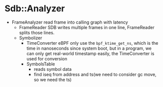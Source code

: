# Sdb::Analyzer

- FrameAnalyzer
  read frame into calling graph with latency
  - FrameReader
    SDB writes multiple frames in one line, FrameReader splits those lines.
  - Symbolizer
    - TimeConverter
      eBPF only use the `bpf_ktime_get_ns`, which is the time in nanoseconds since system boot,
      but in a program, we can only get real-world timestamp easily,
      the TimeConverter is used for conversion
    - SymbolsTable
      - reads symbol data
      - find iseq from address and ts(we need to consider gc move, so we need the ts)
